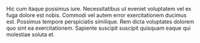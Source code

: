 Hic cum itaque possimus iure. Necessitatibus ut eveniet voluptatem vel ex fuga dolore est nobis. Commodi vel autem error exercitationem ducimus est. Possimus tempore perspiciatis similique. Rem dicta voluptates dolorem quo sint ea exercitationem. Sapiente suscipit suscipit quisquam eaque qui molestiae soluta et.